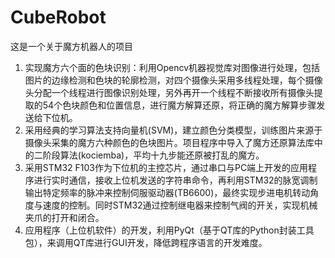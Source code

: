 # CubeRobot
这是一个关于魔方机器人的项目
1.	实现魔方六个面的色块识别：利用Opencv机器视觉库对图像进行处理，包括图片的边缘检测和色块的轮廓检测，对四个摄像头采用多线程处理，每个摄像头分配一个线程进行图像识别处理，另外再开一个线程不断接收所有摄像头提取的54个色块颜色和位置信息，进行魔方解算还原，将正确的魔方解算步骤发送给下位机。
2.	采用经典的学习算法支持向量机(SVM)，建立颜色分类模型，训练图片来源于摄像头采集的魔方六种颜色的色块图片。项目程序中导入了魔方还原算法库中的二阶段算法(kociemba)，平均十九步能还原被打乱的魔方。
3.	采用STM32 F103作为下位机的主控芯片，通过串口与PC端上开发的应用程序进行实时通信，接收上位机发送的字符串命令，再利用STM32的脉宽调制输出特定频率的脉冲来控制伺服驱动器(TB6600)，最终实现步进电机转动角度与速度的控制。同时STM32通过控制继电器来控制气阀的开关，实现机械夹爪的打开和闭合。
4.	应用程序（上位机软件）的开发，利用PyQt（基于QT库的Python封装工具包），来调用QT库进行GUI开发，降低跨程序语言的开发难度。
